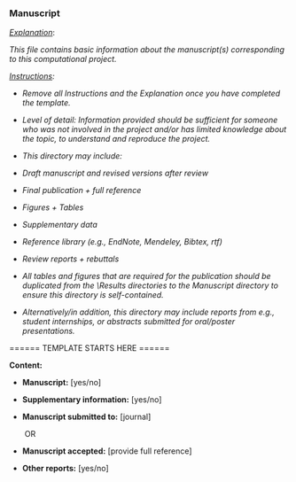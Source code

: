 ### Manuscript

<u>*Explanation*</u>:

*This file contains basic information about the manuscript(s) corresponding to this computational project.*



*<u>Instructions</u>:* 

* *Remove all Instructions and the Explanation once you have completed the template.*
* *Level of detail: Information provided should be sufficient for someone who was not involved in the project and/or has limited knowledge about the topic,  to understand and reproduce the project.* 



* *This directory may include:*
* *Draft manuscript and revised versions after review*
  
* *Final publication + full reference*
  
* *Figures + Tables*
  
* *Supplementary data*
  
* *Reference library (e.g., EndNote, Mendeley, Bibtex, rtf)*
  
* *Review reports + rebuttals*


* *All tables and figures that are required for the publication should be duplicated from the \Results directories to the Manuscript directory to ensure this directory is self-contained.* 

* *Alternatively/in addition, this directory may include reports from e.g., student internships, or abstracts submitted for oral/poster presentations.* 



====== TEMPLATE STARTS HERE ======

**Content:**

* **Manuscript:** [yes/no]

* **Supplementary information:** [yes/no]

* **Manuscript submitted to:** [journal]

  ​	OR

* **Manuscript accepted:** [provide full reference]

  

* **Other reports:** [yes/no]
